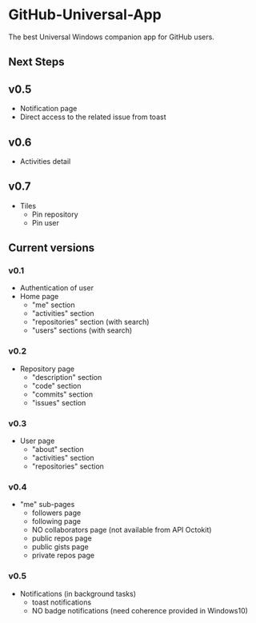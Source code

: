 # GitHub-Universal-App

The best Universal Windows companion app for GitHub users.

## Next Steps

## v0.5

* Notification page
* Direct access to the related issue from toast

## v0.6

* Activities detail

## v0.7

* Tiles
	* Pin repository
	* Pin user

## Current versions

### v0.1

* Authentication of user
* Home page
	* "me" section
	* "activities" section
	* "repositories" section (with search)
	* "users" sections (with search)

### v0.2

* Repository page
	* "description" section
	* "code" section
	* "commits" section
	* "issues" section

### v0.3

* User page
	* "about" section
	* "activities" section
	* "repositories" section

### v0.4

* "me" sub-pages
	* followers page
	* following page
	* NO collaborators page (not available from API Octokit)
	* public repos page
	* public gists page
	* private repos page

### v0.5

* Notifications (in background tasks)
	* toast notifications
	* NO badge notifications (need coherence provided in Windows10)